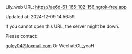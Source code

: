 Lily_web URL: https://ae6d-61-165-102-156.ngrok-free.app

Updated at: 2024-12-09 14:56:59

If you cannot open this URL, the server might be down.

Please contact: 

goley04@foxmail.com Or Wechat:GL_yeaH